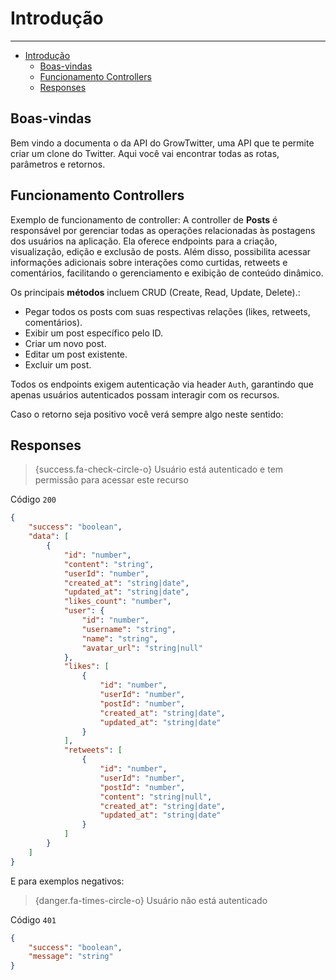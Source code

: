 # Introdução

---

- [Introdução](#introdução)
  - [Boas-vindas](#boas-vindas)
  - [Funcionamento Controllers](#funcionamento-controllers)
  - [Responses](#responses)

<a name="boas-vindas"></a>

## Boas-vindas

Bem vindo a documenta o da API do GrowTwitter, uma API que te permite criar
um clone do Twitter. Aqui você vai encontrar todas as rotas, parâmetros e
retornos.

<a name="funcionamento-controllers"></a>

## Funcionamento Controllers

Exemplo de funcionamento de controller: A controller de **Posts** é responsável por gerenciar todas as operações relacionadas às postagens dos usuários na aplicação. Ela oferece endpoints para a criação, visualização, edição e exclusão de posts. Além disso, possibilita acessar informações adicionais sobre interações como curtidas, retweets e comentários, facilitando o gerenciamento e exibição de conteúdo dinâmico.

Os principais **métodos** incluem CRUD (Create, Read, Update, Delete).:

- Pegar todos os posts com suas respectivas relações (likes, retweets, comentários).
- Exibir um post específico pelo ID.
- Criar um novo post.
- Editar um post existente.
- Excluir um post.

Todos os endpoints exigem autenticação via header `Auth`, garantindo que apenas usuários autenticados possam interagir com os recursos.

Caso o retorno seja positivo você verá sempre algo neste sentido:

<a name="responses"></a>

## Responses

> {success.fa-check-circle-o} Usuário está autenticado e tem permissão para acessar este recurso

Código `200`

```json
{
    "success": "boolean",
    "data": [
        {
            "id": "number",
            "content": "string",
            "userId": "number",
            "created_at": "string|date",
            "updated_at": "string|date",
            "likes_count": "number",
            "user": {
                "id": "number",
                "username": "string",
                "name": "string",
                "avatar_url": "string|null"
            },
            "likes": [
                {
                    "id": "number",
                    "userId": "number",
                    "postId": "number",
                    "created_at": "string|date",
                    "updated_at": "string|date"
                }
            ],
            "retweets": [
                {
                    "id": "number",
                    "userId": "number",
                    "postId": "number",
                    "content": "string|null",
                    "created_at": "string|date",
                    "updated_at": "string|date"
                }
            ]
        }
    ]
}
```

E para exemplos negativos:

> {danger.fa-times-circle-o} Usuário não está autenticado

Código `401`

```json
{
    "success": "boolean",
    "message": "string"
}
```
